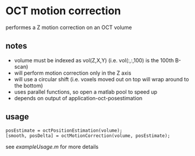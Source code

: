 # OCT motion correction
performes a Z motion correction on an OCT volume

## notes

* volume must be indexed as vol(Z,X,Y) (i.e. vol(:,:,100) is the 100th B-scan)
* will perform motion correction only in the Z axis
* will use a circular shift (i.e. voxels moved out on top will wrap around to the bottom)
* uses parallel functions, so open a matlab pool to speed up
* depends on output of application-oct-posestimation

## usage
    
    posEstimate = octPositionEstimation(volume);
    [smooth, posDelta] = octMotionCorrection(volume, posEstimate);

see *exampleUsage.m* for more details